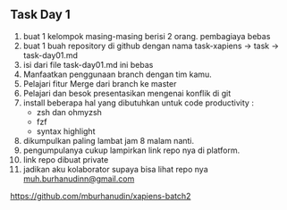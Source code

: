 ## Task Day 1

1. buat 1 kelompok masing-masing berisi 2 orang. pembagiaya bebas
2. buat 1 buah repository di github dengan nama task-xapiens -> task -> task-day01.md 
3. isi dari file task-day01.md ini bebas 
4. Manfaatkan penggunaan branch dengan tim kamu.
5. Pelajari fitur Merge dari branch ke master 
6. Pelajari dan besok presentasikan mengenai konflik di git
7. install beberapa hal yang dibutuhkan untuk code productivity : 
    - zsh dan ohmyzsh
    - fzf
    - syntax highlight
8. dikumpulkan paling lambat jam 8 malam nanti.
9. pengumpulanya cukup lampirkan link repo nya di platform. 
10. link repo dibuat private 
11. jadikan aku kolaborator supaya bisa lihat repo nya 
muh.burhanudinn@gmail.com 

https://github.com/mburhanudin/xapiens-batch2